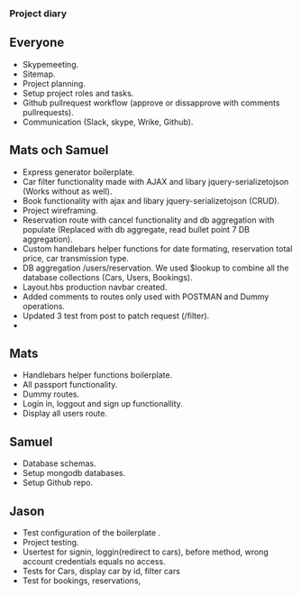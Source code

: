 ### Project diary

## Everyone
* Skypemeeting.
* Sitemap.
* Project planning.
* Setup project roles and tasks.
* Github pullrequest workflow (approve or dissapprove with comments pullrequests).
* Communication (Slack, skype, Wrike, Github).

## Mats och Samuel 
* Express generator boilerplate.
* Car filter functionality made with AJAX and libary jquery-serializetojson (Works without as well).
* Book functionality with ajax and libary jquery-serializetojson (CRUD).
* Project wireframing.
* Reservation route with cancel functionality and db aggregation with populate (Replaced with db aggregate, read bullet point 7 DB aggregation). 
* Custom handlebars helper functions for date formating, reservation total price, car transmission type. 
* DB aggregation /users/reservation. We used $lookup to combine all the database collections (Cars, Users, Bookings).
* Layout.hbs production navbar created.
* Added comments to routes only used with POSTMAN and Dummy operations.
* Updated 3 test from post to patch request (/filter).
* 


## Mats
* Handlebars helper functions boilerplate.
* All passport functionality.
* Dummy routes.
* Login in, loggout and sign up functionallity.
* Display all users route. 

## Samuel
* Database schemas.
* Setup mongodb databases.
* Setup Github repo.


## Jason
* Test configuration of the boilerplate .
* Project testing.
* Usertest for signin, loggin(redirect to cars), before method, wrong account credentials equals no access.
* Tests for Cars, display car by id, filter cars
* Test for bookings, reservations, 
